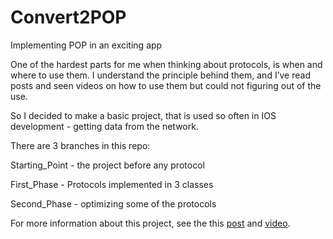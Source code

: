 # Convert2POP

Implementing POP in an exciting app

One of the hardest parts for me when thinking about protocols, is when and where to use them. I understand the principle behind them, and I’ve read posts and seen videos on how to use them but could not figuring out of the use.

So I decided to make a basic project, that is used so often in IOS development - getting data from the network.

There are 3 branches in this repo:

Starting_Point - the project before any protocol

First_Phase - Protocols implemented in 3 classes

Second_Phase - optimizing some of the protocols

For more information about this project, see the this [post](https://google.com) and  [video](https://youtu.be/YYUqYm1DZ3s).
